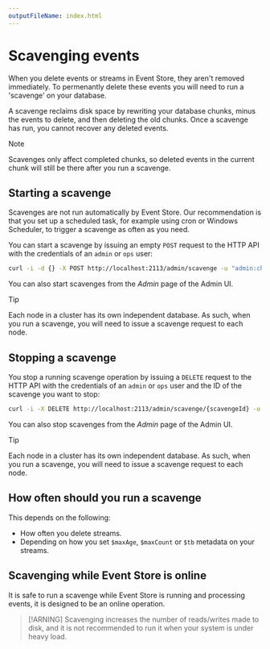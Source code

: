 ```yaml
---
outputFileName: index.html
---
```


# Scavenging events

When you delete events or streams in Event Store, they aren't removed immediately. To permenantly delete these events you will need to run a 'scavenge' on your database.

A scavenge reclaims disk space by rewriting your database chunks, minus the events to delete, and then deleting the old chunks. Once a scavenge has run, you cannot recover any deleted events.

> [!NOTE]
> Scavenges only affect completed chunks, so deleted events in the current chunk will still be there after you run a scavenge.

## Starting a scavenge

Scavenges are not run automatically by Event Store. Our recommendation is that you set up a scheduled task, for example using cron or Windows Scheduler, to trigger a scavenge as often as you need.

You can start a scavenge by issuing an empty `POST` request to the HTTP API with the credentials of an `admin` or `ops` user:

```bash
curl -i -d {} -X POST http://localhost:2113/admin/scavenge -u "admin:changeit"
```

You can also start scavenges from the _Admin_ page of the Admin UI.

> [!TIP]
> Each node in a cluster has its own independent database. As such, when you run a scavenge, you will need to issue a scavenge request to each node.

## Stopping a scavenge

You stop a running scavenge operation by issuing a `DELETE` request to the HTTP API with the credentials of an `admin` or `ops` user and the ID of the scavenge you want to stop:

```bash
curl -i -X DELETE http://localhost:2113/admin/scavenge/{scavengeId} -u "admin:changeit"
```

You can also stop scavenges from the _Admin_ page of the Admin UI.

> [!TIP]
> Each node in a cluster has its own independent database. As such, when you run a scavenge, you will need to issue a scavenge request to each node.

## How often should you run a scavenge

This depends on the following:

-   How often you delete streams.
-   Depending on how you set `$maxAge`, `$maxCount` or `$tb` metadata on your streams.

## Scavenging while Event Store is online

It is safe to run a scavenge while Event Store is running and processing events, it is designed to be an online operation.

> [!ARNING]
> Scavenging increases the number of reads/writes made to disk, and it is not recommended to run it when your system is under heavy load.
